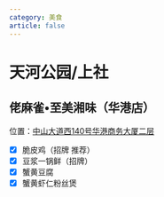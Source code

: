 ```yaml
---
category: 美食
article: false
---
```


# 天河公园/上社

## 佬麻雀•至美湘味（华港店）

<span class="icon iconfont icon-locate"></span> 位置：<a href="https://ditu.amap.com/place/B0FFI6K7Z4" target="_blank">中山大道西140号华港商务大厦二层</a>

- [x] 脆皮鸡（招牌 推荐）
- [x] 豆浆一锅鲜（招牌）
- [x] 蟹黄豆腐
- [x] 蟹黄虾仁粉丝煲